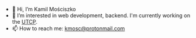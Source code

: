 - 👋 Hi, I’m Kamil Mościszko
- 👀 I’m interested in web development, backend. I'm currently working on the [UTCP](https://github.com/universal-tool-calling-protocol/go-utcp).
- 📫 How to reach me: kmosc@protonmail.com

<!---
Raezil/Raezil is a ✨ special ✨ repository because its `README.md` (this file) appears on your GitHub profile.
You can click the Preview link to take a look at your changes.
--->
